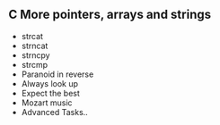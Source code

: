 ## C More pointers, arrays and strings
* strcat
* strncat
* strncpy
* strcmp
* Paranoid in reverse
* Always look up
* Expect the best
* Mozart music
* Advanced Tasks..